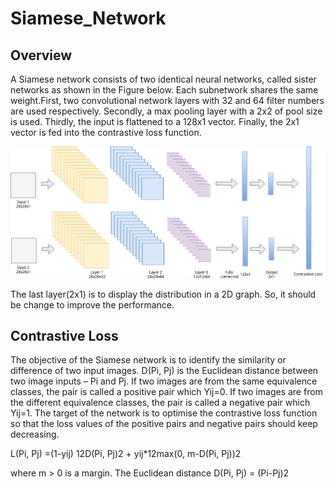 # Siamese_Network

## Overview

A Siamese network consists of two identical neural networks, called sister networks as shown in the Figure below. Each subnetwork shares the same weight.First, two convolutional network layers with 32 and 64 filter numbers are used respectively. Secondly, a max pooling layer with a 2x2 of pool size is used. Thirdly, the input is flattened to a 128x1 vector. Finally, the 2x1 vector is fed into the contrastive loss function.

![image](https://github.com/JunwookHeo/Siamese_Network/blob/master/Siamese%20CNN.jpg)


The last layer(2x1) is to display the distribution in a 2D graph.
So, it should be change to improve the performance.


## Contrastive Loss
The objective of the Siamese network is to identify the similarity or difference of two input images. D(Pi, Pj) is the Euclidean distance between two image inputs – Pi and Pj. If two images are from the same equivalence classes, the pair is called a positive pair which Yij=0. If two images are from the different equivalence classes, the pair is called a negative pair which Yij=1. The target of the network is to optimise the contrastive loss function so that the loss values of the positive pairs and negative pairs should keep decreasing.


L(Pi, Pj) =(1-yij) 12D(Pi, Pj)2 + yij*12max(0, m-D(Pi, Pj))2


where m > 0 is a margin. The Euclidean distance D(Pi, Pj) = (Pi-Pj)2
